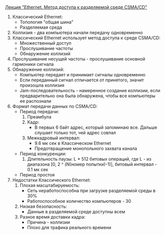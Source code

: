 [Лекция "Ethernet. Метод доступа к разделяемой среде CSMA/CD"](https://youtu.be/s-uDMX4X2jQ)
1. Классический Ethernet:
    * Топология "общая шина"
    * Разделяемая среда
2. Коллизия - два компьютера начали передачу одновременно
3. Классический Ethernet использует метод доступа к среде CSMA/CD:
    * Множественный доступ
    * Прослушивание частоты
    * Обнаружение коллизий
4. Прослушивание несущей частоты - прослушивание основной гармоники сигнала
5. Обнаружение коллизий:
    * Компьютер передает и принимает сигналы одновременно
    * Если переданный сигнал отличается от принятого, значит произошла коллизия
    * Jam-последовательность - намеренное создание коллизии, если предварительно она была обнаружена, чтобы все компьютеры ее распознали
6. Формат передачи данных по CSMA/CD:
    * Период передачи:
        1. Преамбула
        2. Кадр:
            * В первых 6 байт адрес, который запоминаю все. Дальше слушает только тот, чей адрес совпал
        3. Межкадровый интервал:
            * 9.6 мк сек в Классическом Ethernet
            * Предотвращение монопольного захвата канала
    * Период конкуренции:
        1. Длительность паузы: L * 512 битовых операций, где L - из диапазона [0, 2 ^ (N(номер попытки)-1)], битовый интервал - 0.1 мк сек
    * Период простоя
7. Недостатки Классического Ethernet:
    1. Плохая масштабируемость:
        * Сеть неработоспособна при загрузке разделяемой среды в 30%
        * Работоспособное количество компьютеров - 30
    2. Низкая безопасность:
        * Данные в разделяемой среде доступны всем
    3. Разное время доставки кадра:
        * Причина - коллизии
        * Плохо для трафика реального времени